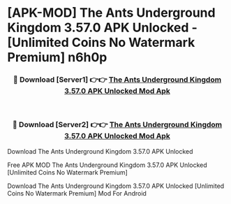# [APK-MOD] The Ants  Underground Kingdom 3.57.0 APK Unlocked - [Unlimited Coins No Watermark Premium] n6h0p



<div align="center">
<h3>🔴 Download [Server1] 👉👉 <a href="https://momento.my/?title=The_Ants__Underground_Kingdom_3.57.0_APK_Unlocked">The Ants  Underground Kingdom 3.57.0 APK Unlocked Mod Apk</a></h3><br>

<h3>🔴 Download [Server2] 👉👉 <a href="https://momento.my/?title=The_Ants__Underground_Kingdom_3.57.0_APK_Unlocked">The Ants  Underground Kingdom 3.57.0 APK Unlocked Mod Apk</a></h3>
</div>



Download The Ants  Underground Kingdom 3.57.0 APK Unlocked 

Free APK MOD The Ants  Underground Kingdom 3.57.0 APK Unlocked [Unlimited Coins No Watermark Premium]

Download The Ants  Underground Kingdom 3.57.0 APK Unlocked [Unlimited Coins No Watermark Premium] Mod For Android
